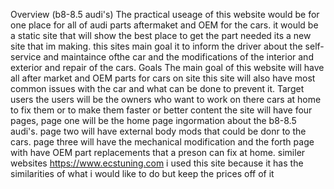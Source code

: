 Overview (b8-8.5 audi's)
    The practical useage of this website would be for one place for all of audi parts aftermaket and OEM for the cars. it would be a static site that will show the best place to get the part needed its a new site that im making. this sites main goal it to inform the driver about the self-service and maintaince ofthe car and the modifications of the interior and exterior and repair of the cars. 
Goals
    The main goal of this website will have all after market and OEM parts for cars on site 
    this site will also have most common issues with the car and what can be done to prevent it. 
Target users 
    the users will be the owners who  want to work on there cars at home to fix them or to make them faster or better 
content
    the site will have four pages, page one will be the home page ingormation about the b8-8.5 audi's. page two will have external body mods that could be donr to the cars. page three will have the mechanical modification and the forth page with have OEM part  replacements that a preson can fix at home.
similer websites 
    https://www.ecstuning.com
    i used this site because it has the similarities of what i would like to do but keep the prices off of it 

